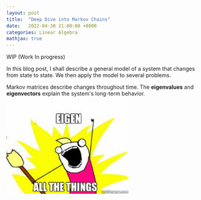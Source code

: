 ```yaml
---
layout: post
title:  "Deep Dive into Markov Chains"
date:   2022-04-30 21:00:00 +0800
categories: Linear Algebra
mathjax: true
---
```

WIP (Work In progress)

In this blog post, I shall describe a general model of a system that changes from state to state. We then apply the model to several problems.

Markov matrices describe changes throughout time. The **eigenvalues** and **eigenvectors** explain the system's long-term behavior.

<img src="/assets/images/Dive%20Into%20Markov%20Chains/eigen_is_everything.jpg" alt="button" style="width:320px;height:240px;">

